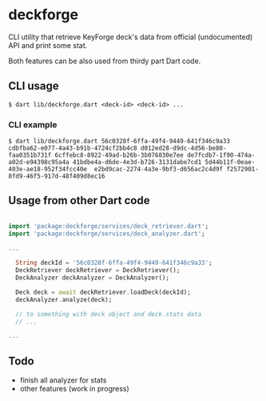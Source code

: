 
# deckforge

CLI utility that retrieve KeyForge deck's data from official (undocumented) API and print some stat.

Both features can be also used from thirdy part Dart code. 

## CLI usage

`$ dart lib/deckforge.dart <deck-id> <deck-id> ...`

### CLI example

`$ dart lib/deckforge.dart 56c0328f-6ffa-49f4-9449-641f346c9a33 cdbfba62-e077-4a43-b91b-4724cf2bb4c8 d012ed28-d9dc-4d56-be80-faa0351b731f 6cffebc8-8922-49ad-b26b-3b076830e7ee de7fcdb7-1f90-474a-a02d-e94398c95a4a 41bdbe4a-d6de-4e3d-b726-3131dabe7cd1 5d44b11f-0eae-403e-ae18-952f34fcc40e  e2bd9cac-2274-4a3e-9bf3-d656ac2c4d9f f2572901-8fd9-46f5-917d-48f409d8ec16`

## Usage from other Dart code

```dart

import 'package:deckforge/services/deck_retriever.dart';
import 'package:deckforge/services/deck_analyzer.dart';

...
  
  String deckId = '56c0328f-6ffa-49f4-9449-641f346c9a33';
  DeckRetriever deckRetriever = DeckRetriever();
  DeckAnalyzer deckAnalyzer = DeckAnalyzer();

  Deck deck = await deckRetriever.loadDeck(deckId);
  deckAnalyzer.analyze(deck);

  // to something with deck object and deck.stats data
  // ...

...

```

## Todo

- finish all analyzer for stats
- other features (work in progress)